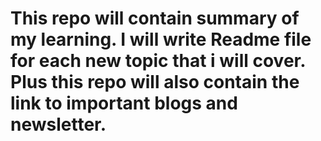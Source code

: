 # This repo will contain summary of my learning. I will write Readme file for each new topic that i will cover. Plus this repo will also contain the link to important blogs and newsletter.
